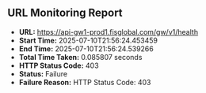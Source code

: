 ## URL Monitoring Report

- **URL:** https://api-gw1-prod1.fisglobal.com/gw/v1/health
- **Start Time:** 2025-07-10T21:56:24.453459
- **End Time:** 2025-07-10T21:56:24.539266
- **Total Time Taken:** 0.085807 seconds
- **HTTP Status Code:** 403
- **Status:** Failure
- **Failure Reason:** HTTP Status Code: 403

